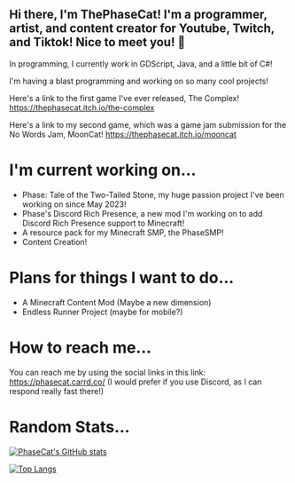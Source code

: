 ## Hi there, I'm ThePhaseCat! I'm a programmer, artist, and content creator for Youtube, Twitch, and Tiktok! Nice to meet you! 👋

In programming, I currently work in GDScript, Java, and a little bit of C#!

I'm having a blast programming and working on so many cool projects!

Here's a link to the first game I've ever released, The Complex!
https://thephasecat.itch.io/the-complex

Here's a link to my second game, which was a game jam submission for the No Words Jam, MoonCat! https://thephasecat.itch.io/mooncat 

# I'm current working on...
- Phase: Tale of the Two-Tailed Stone, my huge passion project I've been working on since May 2023!
- Phase's Discord Rich Presence, a new mod I'm working on to add Discord Rich Presence support to Minecraft!
- A resource pack for my Minecraft SMP, the PhaseSMP!
- Content Creation!

# Plans for things I want to do...
- A Minecraft Content Mod (Maybe a new dimension)
- Endless Runner Project (maybe for mobile?)

# How to reach me...
You can reach me by using the social links in this link: https://phasecat.carrd.co/
(I would prefer if you use Discord, as I can respond really fast there!)

# Random Stats...

[![PhaseCat's GitHub stats](https://github-readme-stats.vercel.app/api?username=thephasecat&show_icons=true&theme=tokyonight)](https://github.com/anuraghazra/github-readme-stats)

[![Top Langs](https://github-readme-stats.vercel.app/api/top-langs/?username=thephasecat&layout=compact&theme=tokyonight)](https://github.com/anuraghazra/github-readme-stats)
